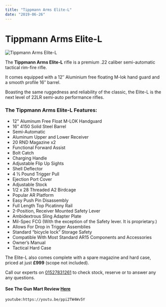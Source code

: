 ```yaml
---
title: "Tippmann Arms Elite-L"
date: "2019-06-26"
---
```


# **Tippmann Arms Elite-L**

![Tippmann Arms Elite-L](https://res.cloudinary.com/shooting-supplies/image/upload/v1573564280/TippmannArmsElite-L_laqs0z_vvm1yb-1_ri3jsn.jpg)

The **Tippmann Arms Elite-L** rifle is a premium .22 caliber semi-automatic tactical rim-fire rifle.

It comes equipped with a 12″ Aluminium free floating M-lok hand guard and a smooth profile 16″ barrel.

Boasting the same ruggedness and reliability of the classic, the Elite-L is the next level of 22LR semi-auto performance rifles.

### The Tippmann Arms Elite-L Features:

- 12" Aluminum Free Float M-LOK Handguard
- 16” 4150 Solid Steel Barrel
- Semi-Automatic
- Aluminum Upper and Lower Receiver
- 20 RND Magazine x2
- Functional Forward Assist
- Bolt Catch
- Charging Handle
- Adjustable Flip Up Sights
- Shell Deflector
- 4 ½ Pound Trigger Pull
- Ejection Port Cover
- Adjustable Stock
- 1/2 x 28 Threaded A2 Birdcage
- Popular AR Platform
- Easy Push Pin Disassembly
- Full Length Top Picatinny Rail
- 2-Position, Receiver Mounted Safety Lever
- Ambidextrous Sling Adapter Plate
- Mil-Spec FCG (With the exception of the Safety lever. It is proprietary.)
- Allows For Drop in Trigger Assemblies
- Standard “bicycle lock” Storage Safety
- Compatible With Most Standard AR15 Components and Accessories
- Owner’s Manual
- Tactical Hard Case

<p></p>

The Elite-L also comes complete with a spare magazine and hard case, priced at just **£999** (scope not included).

Call our experts on [01527831261](tel:01527831261) to check stock, reserve or to answer any any questions.

#### See The Gun Mart Review [Here](https://www.gunmart.net/gun-reviews/firearms/rifles/tippman-.22lr-ar15)

`youtube:https://youtu.be/ppi2TW4Wv5Y`
